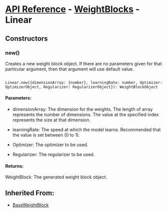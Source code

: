 # [API Reference](../../API.md) - [WeightBlocks](../WeightBlocks.md) - Linear

## Constructors

### new()

Creates a new weight block object. If there are no parameters given for that particular argument, then that argument will use default value.

```

Linear.new({dimensionArray: {number}, learningRate: number, Optimizer: OptimizerObject, Regularizer: RegularizerObject}): WeightBlockObject

```

#### Parameters:

* dimensionArray: The dimension for the weights. The length of array represents the number of dimensions. The value at the specified index represents the size at that dimension.

* learningRate: The speed at which the model learns. Recommended that the value is set between (0 to 1).

* Optimizer: The optimizer to be used.

* Regularizer: The regularizer to be used.

#### Returns:

WeightBlock: The generated weight block object.

## Inherited From:

* [BaseWeightBlock](BaseWeightBlock.md)
